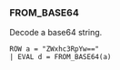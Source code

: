 <!--
This is generated by ESQL’s AbstractFunctionTestCase. Do no edit it. See ../README.md for how to regenerate it.
-->

### FROM_BASE64
Decode a base64 string.

```esql
ROW a = "ZWxhc3RpYw=="
| EVAL d = FROM_BASE64(a)
```
